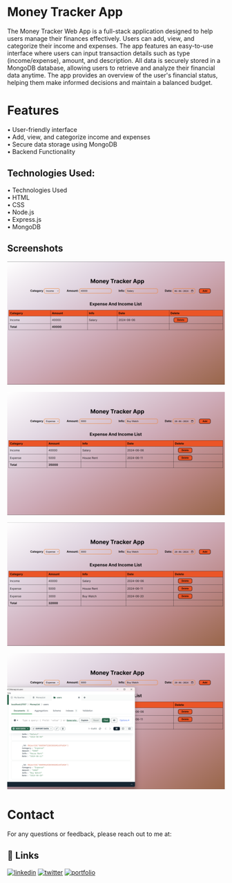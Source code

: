 
# Money Tracker App

The Money Tracker Web App is a full-stack application designed to help users manage their finances effectively. Users can add, view, and categorize their income and expenses. The app features an easy-to-use interface where users can input transaction details such as type (income/expense), amount, and description. All data is securely stored in a MongoDB database, allowing users to retrieve and analyze their financial data anytime. The app provides an overview of the user's financial status, helping them make informed decisions and maintain a balanced budget.

# Features

• User-friendly interface \
• Add, view, and categorize income and expenses\
• Secure data storage using MongoDB\
• Backend Functionality

## Technologies Used:

• Technologies Used\
• HTML\
• CSS\
• Node.js\
• Express.js\
• MongoDB


## Screenshots
![Money](https://github.com/iamvishvpatel/Bharat-Intern/blob/main/Money%20Tracker%20App/Public/images/Screenshot%202024-07-03%20234045.png?raw=true)

![Money](https://github.com/iamvishvpatel/Bharat-Intern/blob/main/Money%20Tracker%20App/Public/images/Screenshot%202024-07-03%20234344.png?raw=true)

![Money](https://github.com/iamvishvpatel/Bharat-Intern/blob/main/Money%20Tracker%20App/Public/images/Screenshot%202024-07-03%20234319.png?raw=true)

![Money](https://github.com/iamvishvpatel/Bharat-Intern/blob/main/Money%20Tracker%20App/Public/images/Screenshot%202024-07-03%20234922.png?raw=true)

# Contact
For any questions or feedback, please reach out to me at:


## 🔗 Links
[![linkedin](https://img.shields.io/badge/linkedin-0A66C2?style=for-the-badge&logo=linkedin&logoColor=white)](https://www.linkedin.com/in/iamvishvpatel)
[![twitter](https://img.shields.io/badge/Twitter-1DA1F2?style=for-the-badge&logo=twitter&logoColor=white)](https://twitter.com/iamvishvpatel?t=JkD7vktE45kr5pHhG01HUw&s=09)
[![portfolio](https://img.shields.io/badge/instagram-000?style=for-the-badge&logo=ko-fi&logoColor=white)](https://www.instagram.com/iamvishvpatel)


